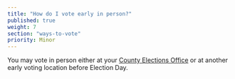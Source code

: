 ```yaml
---
title: "How do I vote early in person?"
published: true
weight: 7
section: "ways-to-vote"
priority: Minor
---
```


You may vote in person either at your [County Elections Office](http://www.sos.ca.gov/elections/voting-resources/new-voters/county-elections-offices/) or at another early voting location before Election Day.
